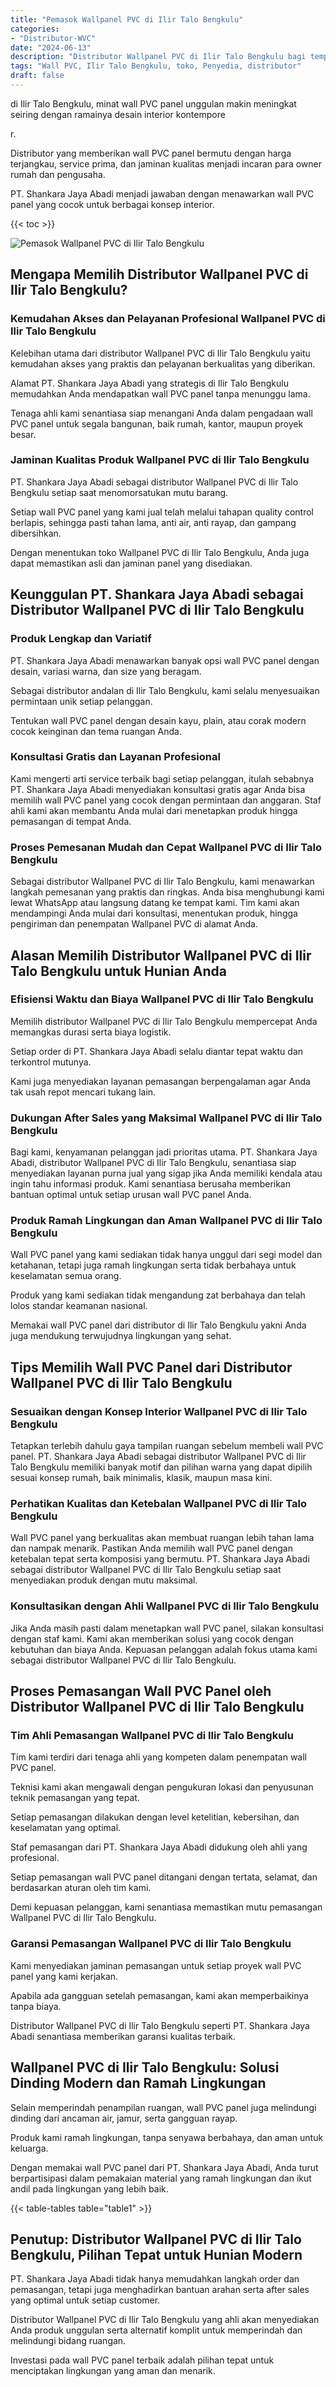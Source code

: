```yaml
---
title: "Pemasok Wallpanel PVC di Ilir Talo Bengkulu"
categories: 
- "Distributor-WVC"
date: "2024-06-13"
description: "Distributor Wallpanel PVC di Ilir Talo Bengkulu bagi tempat tinggal, office, dan ritel. Panel unggulan, variasi motif, variasi warna modern, dengan jasa instalasi ditangani oleh teknisi profesional serta garansi resmi!|Layanan distribusi Wallpanel PVC di Ilir Talo Bengkulu untuk keperluan hunian, perkantoran, atau ritel, dengan panel unggulan dan penempatan oleh tenaga ahli ahli dan garansi resmi.|Pilihan Wallpanel PVC di Ilir Talo Bengkulu yang terpercaya bagi tempat tinggal, kantor, serta toko, bersama produk berkualitas dan pemasangan dikerjakan oleh teknisi profesional dan jaminan resmi.|Distribusi Wallpanel PVC di Ilir Talo Bengkulu untuk tempat tinggal, kantor, serta gerai, dengan panel unggulan dan pemasangan dikerjakan oleh teknisi profesional, lengkap beserta jaminan resmi.}"
tags: "Wall PVC, Ilir Talo Bengkulu, toko, Penyedia, distributor"
draft: false
---
```


di Ilir Talo Bengkulu, minat wall PVC panel unggulan makin meningkat seiring dengan ramainya desain interior kontempore

r.

Distributor yang memberikan wall PVC panel bermutu dengan harga terjangkau, service prima, dan jaminan kualitas menjadi incaran para owner rumah dan pengusaha.

PT. Shankara Jaya Abadi menjadi jawaban dengan menawarkan wall PVC panel yang cocok untuk berbagai konsep interior.

{{< toc >}}

![Pemasok Wallpanel PVC di Ilir Talo Bengkulu](/images/Distributor-WVC/Pemasok-Wallpanel-PVC-di-Ilir-Talo-Bengkulu.png)


## Mengapa Memilih Distributor Wallpanel PVC di Ilir Talo Bengkulu?

### Kemudahan Akses dan Pelayanan Profesional Wallpanel PVC di Ilir Talo Bengkulu

Kelebihan utama dari distributor Wallpanel PVC di Ilir Talo Bengkulu yaitu kemudahan akses yang praktis dan pelayanan berkualitas yang diberikan.

Alamat PT. Shankara Jaya Abadi yang strategis di Ilir Talo Bengkulu memudahkan Anda mendapatkan wall PVC panel tanpa menunggu lama.

Tenaga ahli kami senantiasa siap menangani Anda dalam pengadaan wall PVC panel untuk segala bangunan, baik rumah, kantor, maupun proyek besar.

### Jaminan Kualitas Produk Wallpanel PVC di Ilir Talo Bengkulu

PT. Shankara Jaya Abadi sebagai distributor Wallpanel PVC di Ilir Talo Bengkulu setiap saat menomorsatukan mutu barang.

Setiap wall PVC panel yang kami jual telah melalui tahapan quality control berlapis, sehingga pasti tahan lama, anti air, anti rayap, dan gampang dibersihkan.

Dengan menentukan toko Wallpanel PVC di Ilir Talo Bengkulu, Anda juga dapat memastikan asli dan jaminan panel yang disediakan.

## Keunggulan PT. Shankara Jaya Abadi sebagai Distributor Wallpanel PVC di Ilir Talo Bengkulu

### Produk Lengkap dan Variatif

PT. Shankara Jaya Abadi menawarkan banyak opsi wall PVC panel dengan desain, variasi warna, dan size yang beragam.

Sebagai distributor andalan di Ilir Talo Bengkulu, kami selalu menyesuaikan permintaan unik setiap pelanggan.

Tentukan wall PVC panel dengan desain kayu, plain, atau corak modern cocok keinginan dan tema ruangan Anda.

### Konsultasi Gratis dan Layanan Profesional

Kami mengerti arti service terbaik bagi setiap pelanggan, itulah sebabnya PT. Shankara Jaya Abadi menyediakan konsultasi gratis agar Anda bisa memilih wall PVC panel yang cocok dengan permintaan dan anggaran. Staf ahli kami akan membantu Anda mulai dari menetapkan produk hingga pemasangan di tempat Anda.

### Proses Pemesanan Mudah dan Cepat Wallpanel PVC di Ilir Talo Bengkulu

Sebagai distributor Wallpanel PVC di Ilir Talo Bengkulu, kami menawarkan langkah pemesanan yang praktis dan ringkas. Anda bisa menghubungi kami lewat WhatsApp atau langsung datang ke tempat kami. Tim kami akan mendampingi Anda mulai dari konsultasi, menentukan produk, hingga pengiriman dan penempatan Wallpanel PVC di alamat Anda.

## Alasan Memilih Distributor Wallpanel PVC di Ilir Talo Bengkulu untuk Hunian Anda

### Efisiensi Waktu dan Biaya Wallpanel PVC di Ilir Talo Bengkulu

Memilih distributor Wallpanel PVC di Ilir Talo Bengkulu mempercepat Anda memangkas durasi serta biaya logistik.

Setiap order di PT. Shankara Jaya Abadi selalu diantar tepat waktu dan terkontrol mutunya.

Kami juga menyediakan layanan pemasangan berpengalaman agar Anda tak usah repot mencari tukang lain.

### Dukungan After Sales yang Maksimal Wallpanel PVC di Ilir Talo Bengkulu

Bagi kami, kenyamanan pelanggan jadi prioritas utama. PT. Shankara Jaya Abadi, distributor Wallpanel PVC di Ilir Talo Bengkulu, senantiasa siap menyediakan layanan purna jual yang sigap jika Anda memiliki kendala atau ingin tahu informasi produk. Kami senantiasa berusaha memberikan bantuan optimal untuk setiap urusan wall PVC panel Anda.

### Produk Ramah Lingkungan dan Aman Wallpanel PVC di Ilir Talo Bengkulu

Wall PVC panel yang kami sediakan tidak hanya unggul dari segi model dan ketahanan, tetapi juga ramah lingkungan serta tidak berbahaya untuk keselamatan semua orang.

Produk yang kami sediakan tidak mengandung zat berbahaya dan telah lolos standar keamanan nasional.

Memakai wall PVC panel dari distributor di Ilir Talo Bengkulu yakni Anda juga mendukung terwujudnya lingkungan yang sehat.

## Tips Memilih Wall PVC Panel dari Distributor Wallpanel PVC di Ilir Talo Bengkulu

### Sesuaikan dengan Konsep Interior Wallpanel PVC di Ilir Talo Bengkulu

Tetapkan terlebih dahulu gaya tampilan ruangan sebelum membeli wall PVC panel. PT. Shankara Jaya Abadi sebagai distributor Wallpanel PVC di Ilir Talo Bengkulu memiliki banyak motif dan pilihan warna yang dapat dipilih sesuai konsep rumah, baik minimalis, klasik, maupun masa kini.

### Perhatikan Kualitas dan Ketebalan Wallpanel PVC di Ilir Talo Bengkulu

Wall PVC panel yang berkualitas akan membuat ruangan lebih tahan lama dan nampak menarik. Pastikan Anda memilih wall PVC panel dengan ketebalan tepat serta komposisi yang bermutu. PT. Shankara Jaya Abadi sebagai distributor Wallpanel PVC di Ilir Talo Bengkulu setiap saat menyediakan produk dengan mutu maksimal.

### Konsultasikan dengan Ahli Wallpanel PVC di Ilir Talo Bengkulu

Jika Anda masih pasti dalam menetapkan wall PVC panel, silakan konsultasi dengan staf kami. Kami akan memberikan solusi yang cocok dengan kebutuhan dan biaya Anda. Kepuasan pelanggan adalah fokus utama kami sebagai distributor Wallpanel PVC di Ilir Talo Bengkulu.

## Proses Pemasangan Wall PVC Panel oleh Distributor Wallpanel PVC di Ilir Talo Bengkulu

### Tim Ahli Pemasangan Wallpanel PVC di Ilir Talo Bengkulu

Tim kami terdiri dari tenaga ahli yang kompeten dalam penempatan wall PVC panel.

Teknisi kami akan mengawali dengan pengukuran lokasi dan penyusunan teknik pemasangan yang tepat.

Setiap pemasangan dilakukan dengan level ketelitian, kebersihan, dan keselamatan yang optimal.

Staf pemasangan dari PT. Shankara Jaya Abadi didukung oleh ahli yang profesional.

Setiap pemasangan wall PVC panel ditangani dengan tertata, selamat, dan berdasarkan aturan oleh tim kami.

Demi kepuasan pelanggan, kami senantiasa memastikan mutu pemasangan Wallpanel PVC di Ilir Talo Bengkulu.

### Garansi Pemasangan Wallpanel PVC di Ilir Talo Bengkulu

Kami menyediakan jaminan pemasangan untuk setiap proyek wall PVC panel yang kami kerjakan.

Apabila ada gangguan setelah pemasangan, kami akan memperbaikinya tanpa biaya.

Distributor Wallpanel PVC di Ilir Talo Bengkulu seperti PT. Shankara Jaya Abadi senantiasa memberikan garansi kualitas terbaik.

## Wallpanel PVC di Ilir Talo Bengkulu: Solusi Dinding Modern dan Ramah Lingkungan

Selain memperindah penampilan ruangan, wall PVC panel juga melindungi dinding dari ancaman air, jamur, serta gangguan rayap.

Produk kami ramah lingkungan, tanpa senyawa berbahaya, dan aman untuk keluarga.

Dengan memakai wall PVC panel dari PT. Shankara Jaya Abadi, Anda turut berpartisipasi dalam pemakaian material yang ramah lingkungan dan ikut andil pada lingkungan yang lebih baik.

{{< table-tables table="table1" >}}

## Penutup: Distributor Wallpanel PVC di Ilir Talo Bengkulu, Pilihan Tepat untuk Hunian Modern

PT. Shankara Jaya Abadi tidak hanya memudahkan langkah order dan pemasangan, tetapi juga menghadirkan bantuan arahan serta after sales yang optimal untuk setiap customer.

Distributor Wallpanel PVC di Ilir Talo Bengkulu yang ahli akan menyediakan Anda produk unggulan serta alternatif komplit untuk memperindah dan melindungi bidang ruangan.

Investasi pada wall PVC panel terbaik adalah pilihan tepat untuk menciptakan lingkungan yang aman dan menarik.